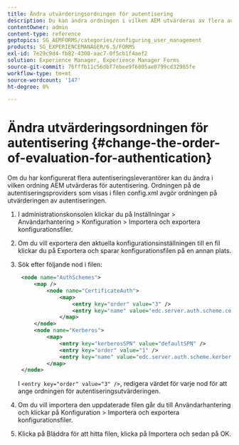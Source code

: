 ```yaml
---
title: Ändra utvärderingsordningen för autentisering
description: Du kan ändra ordningen i vilken AEM utvärderas av flera autentiseringsleverantörer.
contentOwner: admin
content-type: reference
geptopics: SG_AEMFORMS/categories/configuring_user_management
products: SG_EXPERIENCEMANAGER/6.5/FORMS
exl-id: 7e29c9d4-fb82-4308-aac7-0f5cb1f4aef2
solution: Experience Manager, Experience Manager Forms
source-git-commit: 76fffb11c56dbf7ebee9f6805ae0799cd32985fe
workflow-type: tm+mt
source-wordcount: '147'
ht-degree: 0%

---
```


# Ändra utvärderingsordningen för autentisering {#change-the-order-of-evaluation-for-authentication}

Om du har konfigurerat flera autentiseringsleverantörer kan du ändra i vilken ordning AEM utvärderas för autentisering. Ordningen på de autentiseringsproviders som visas i filen config.xml avgör ordningen på utvärderingen av autentiseringen.

1. I administrationskonsolen klickar du på Inställningar > Användarhantering > Konfiguration > Importera och exportera konfigurationsfiler.
1. Om du vill exportera den aktuella konfigurationsinställningen till en fil klickar du på Exportera och sparar konfigurationsfilen på en annan plats.
1. Sök efter följande nod i filen:

   ```xml
    <node name="AuthSchemes">
        <map />
            <node name="CertificateAuth">
                <map>
                    <entry key="order" value="3" />
                    <entry key="name" value="edc.server.auth.scheme.certificate" />
                </map>
        </node>
        <node name="Kerberos">
            <map>
                <entry key="kerberosSPN" value="defaultSPN" />
                <entry key="order" value="1" />
                <entry key="name" value="edc.server.auth.scheme.kerberos" />
            </map>
    </node>
   ```

   I `<entry key="order" value="3" />`, redigera värdet för varje nod för att ange ordningen för autentiseringsutvärderingen.

1. Om du vill importera den uppdaterade filen går du till Användarhantering och klickar på Konfiguration > Importera och exportera konfigurationsfiler.
1. Klicka på Bläddra för att hitta filen, klicka på Importera och sedan på OK.
